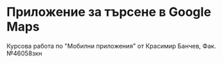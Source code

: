 # Приложение за търсене в Google Maps
Курсова работа по "Мобилни приложения" от Красимир Банчев, Фак. №46058зкн
